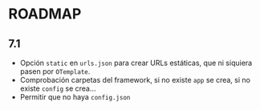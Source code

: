 ROADMAP
=======

## 7.1

* Opción `static` en `urls.json` para crear URLs estáticas, que ni siquiera pasen por `OTemplate`.
* Comprobación carpetas del framework, si no existe `app` se crea, si no existe `config` se crea...
* Permitir que no haya `config.json`
